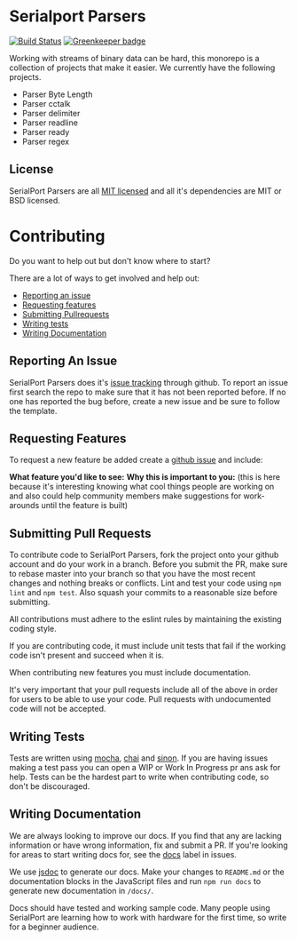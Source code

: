 # Serialport Parsers

[![Build Status](https://travis-ci.org/node-serialport/parsers.svg?branch=master)](https://travis-ci.org/node-serialport/parsers)
[![Greenkeeper badge](https://badges.greenkeeper.io/node-serialport/parsers.svg)](https://greenkeeper.io/)

Working with streams of binary data can be hard, this monorepo is a collection of projects that make it easier. We currently have the following projects.

- Parser Byte Length
- Parser cctalk
- Parser delimiter
- Parser readline
- Parser ready
- Parser regex

## License
SerialPort Parsers are all [MIT licensed](LICENSE) and all it's dependencies are MIT or BSD licensed.

# Contributing

Do you want to help out but don't know where to start?

There are a lot of ways to get involved and help out:
- [Reporting an issue](#reporting-issues)
- [Requesting features](#requesting-features)
- [Submitting Pullrequests](#pullrequests)
- [Writing tests](#writing-tests)
- [Writing Documentation](#writing-docs)

<a name="reporting-issues"></a>
## Reporting An Issue

SerialPort Parsers does it's [issue tracking](https://github.com/node-serialport/parsers/issues) through github. To report an issue first search the repo to make sure that it has not been reported before.  If no one has reported the bug before, create a new issue and be sure to follow the template.

<a name="requesting-features"></a>
## Requesting Features
To request a new feature be added create a [github issue](https://github.com/node-serialport/parsers/issues/new) and include:

**What feature you'd like to see:**
**Why this is important to you:** (this is here because it's interesting knowing what cool things people are working on and also could help community members make suggestions for work-arounds until the feature is built)

<a name="pullrequests"></a>
## Submitting Pull Requests
To contribute code to SerialPort Parsers, fork the project onto your github account and do your work in a branch. Before you submit the PR, make sure to rebase master into your branch so that you have the most recent changes and nothing breaks or conflicts.  Lint and test your code using `npm lint` and `npm test`. Also squash your commits to a reasonable size before submitting.

All contributions must adhere to the eslint rules by maintaining the existing coding style.

If you are contributing code, it must include unit tests that fail if the working code isn't present and succeed when it is.

When contributing new features you must include documentation.

It's very important that your pull requests include all of the above in order for users to be able to use your code. Pull requests with undocumented code will not be accepted.

<a name="writing-tests"></a>
## Writing Tests

Tests are written using [mocha](https://mochajs.org/), [chai](http://chaijs.com/) and [sinon](http://sinonjs.org/).  If you are having issues making a test pass you can open a WIP or Work In Progress pr ans ask for help. Tests can be the hardest part to write when contributing code, so don't be discouraged.

<a name="writing-docs"></a>
## Writing Documentation

We are always looking to improve our docs.  If you find that any are lacking information or have wrong information, fix and submit a PR.  If you're looking for areas to start writing docs for, see the [docs](https://github.com/node-serialport/parsers/labels/docs) label in issues.

We use [jsdoc](http://usejsdoc.org/) to generate our docs. Make your changes to `README.md` or the documentation blocks in the JavaScript files and run `npm run docs` to generate new documentation in `/docs/`.

Docs should have tested and working sample code. Many people using SerialPort are learning how to work with hardware for the first time, so write for a beginner audience.
